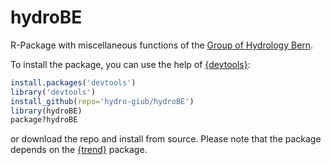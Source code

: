 # hydroBE
R-Package with miscellaneous functions of the [Group of Hydrology Bern](http://www.hydrologie.unibe.ch/index.html).

To install the package, you can use the help of [{devtools}](https://CRAN.R-project.org/package=devtools):

```r
install.packages('devtools')
library('devtools')
install_github(repo='hydro-giub/hydroBE')
library(hydroBE)
package?hydroBE
```

or download the repo and install from source. Please note that the package depends on the [{trend}](https://CRAN.R-project.org/package=trend) package.
